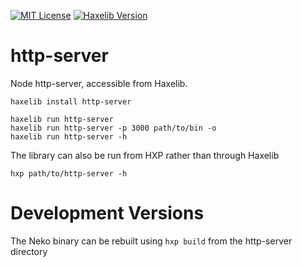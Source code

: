 [![MIT License](https://img.shields.io/badge/license-MIT-blue.svg?style=flat)](LICENSE.md) [![Haxelib Version](https://img.shields.io/github/tag/openfl/http-server.svg?style=flat&label=haxelib)](http://lib.haxe.org/p/hxp)

# http-server

Node http-server, accessible from Haxelib.

```
haxelib install http-server
```

```
haxelib run http-server
haxelib run http-server -p 3000 path/to/bin -o
haxelib run http-server -h
```

The library can also be run from HXP rather than through Haxelib

```
hxp path/to/http-server -h
```

# Development Versions

The Neko binary can be rebuilt using `hxp build` from the http-server directory